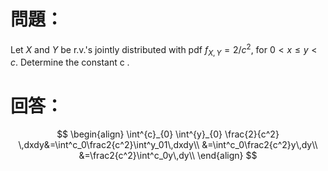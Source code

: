 # 問題：
Let $X$ and $Y$ be r.v.'s jointly distributed with pdf $f_{X,Y}=2/c^2$, for $0<x\leq y < c$.
Determine the constant c .
# 回答：
$$
\begin{align}
\int^{c}_{0} \int^{y}_{0} \frac{2}{c^2} \,dxdy&=\int^c_0\frac2{c^2}\int^y_01\,dxdy\\
&=\int^c_0\frac2{c^2}y\,dy\\
&=\frac2{c^2}\int^c_0y\,dy\\
\end{align}
$$